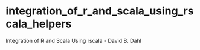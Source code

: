 # integration_of_r_and_scala_using_rscala_helpers
Integration of R and Scala Using rscala - David B. Dahl
